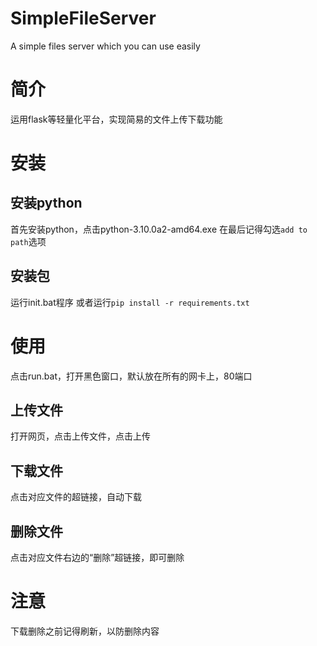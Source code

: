 # SimpleFileServer
A simple files server which you can use easily

# 简介
运用flask等轻量化平台，实现简易的文件上传下载功能
# 安装

## 安装python
首先安装python，点击python-3.10.0a2-amd64.exe
在最后记得勾选`add to path`选项

## 安装包
运行init.bat程序
或者运行`pip install -r requirements.txt`

# 使用
点击run.bat，打开黑色窗口，默认放在所有的网卡上，80端口

## 上传文件
打开网页，点击上传文件，点击上传
## 下载文件
点击对应文件的超链接，自动下载
## 删除文件
点击对应文件右边的“删除”超链接，即可删除

# 注意
下载删除之前记得刷新，以防删除内容
